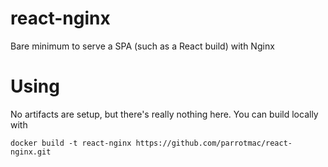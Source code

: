 # react-nginx
Bare minimum to serve a SPA (such as a React build) with Nginx

# Using

No artifacts are setup, but there's really nothing here. You can build locally with
```
docker build -t react-nginx https://github.com/parrotmac/react-nginx.git
```
